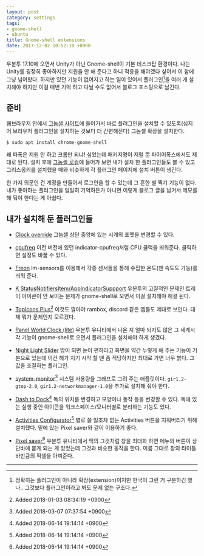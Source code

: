 ```yaml
---
layout: post
category: settings
tags:
- gnome-shell
- ubuntu
title: Gnome-shell extensions
date: 2017-12-02 10:52:10 +0900
---
```


우분투 17.10에 오면서 Unity가 아닌 Gnome-shell이 기본 데스크탑 환경이다.
나는 Unity를 굉장히 좋아하지만 지원을 안 해 준다고 하니 적응을 해야겠다 싶어서 이 참에 그냥 넘어왔다.
하지만 있던 기능이 없어지고 하는 일이 있어서 플러그인[^1]을 여러 개 설치해야 하지만 이걸 매번 기억 하고 다닐 수도 없어서 블로그 포스팅으로 남긴다.

## 준비

웹브라우저 안에서 [그놈셸 사이트](https://extensions.gnome.org)에 들어가서 바로 플러그인을 설치할 수 있도록(심지어 브라우저 플러그인을 설치하는 것보다 더 간편해진다) 그놈셸 확장을 설치한다.

```shell
$ sudo apt install chrome-gnome-shell
```

왜 파폭은 지원 안 하고 크롬만 되냐! 싶었는데 패키지명이 저럴 뿐 파이어폭스에서도 제대로 된다.
설치 후에 [그놈셸 로컬](https://extensions.gnome.org/local/)에 들어가 보면 내가 설치 한 플러그인들도 볼 수 있고 그리스몽키를 설치했을 때와 비슷하게 각 플러그인 페이지에 설치 버튼이 생긴다.

한 가지 의문인 건 계정을 만들어서 로그인을 할 수 있는데 그 흔한 별 찍기 기능이 없다. 내가 좋아하는 플러그인을 일일히 기억하든가 아니면 이렇게 블로그 글을 남겨서 메모를 해 둬야 한다는 게 아쉽다.


## 내가 설치해 둔 플러그인들

- [Clock override](https://extensions.gnome.org/extension/1206/clock-override/)
  그놈셸 상단 중앙에 있는 시계의 포맷을 변경할 수 있다.

- [cpufreq](https://extensions.gnome.org/extension/1082/cpufreq/)
  이전 버전에 있던 indicator-cpufreq처럼 CPU 클럭을 띄워준다. 클릭하면 설정도 바꿀 수 있다.

- [Freon](https://extensions.gnome.org/extension/841/freon/)
  lm-sensors를 이용해서 각종 센서들을 통해 수집한 온도(팬 속도도 가능)를 띄워 준다.

- [K StatusNotifiersItem/AppIndicatorSuppport](https://extensions.gnome.org/extension/615/appindicator-support/)
  우분투의 고질적인 문제인 트레이 아이콘이 안 보이는 문제가 gnome-shell로 오면서 이걸 설치해야 해결 된다.

- [TopIcons Plus](https://extensions.gnome.org/extension/1031/topicons/)[^2]
  이것도 깔아야 rambox, discord 같은 앱들도 제대로 보인다. 대체 뭐가 문제인지 모르겠다.

- [Panel World Clock (lite)](https://extensions.gnome.org/extension/946/panel-world-clock-lite/)
  우분투 유니티에서 나온 지 얼마 되지도 않은 그 세계시각 기능이 gnome-shell로 오면서 플러그인을 설치해야 하게 생겼다.

- [Night Light Slider](https://extensions.gnome.org/extension/1276/night-light-slider/)
  밤이 되면 눈이 편하라고 화면을 약간 누렇게 해 주는 기능이 기본으로 있는데 이건 해가 지기 시작 할 땐 좀 적당하지만 최대로 가면 너무 붉다. 그 값을 조절하는 플러그인.

- [system-monitor](https://extensions.gnome.org/extension/120/system-monitor/)[^3]
  시스템 사용량을 그래프로 그려 주는 애플릿이다. `gir1.2-gtop-2.0`, `gir1.2-networkmanager-1.0`을 추가로 설치해 줘야 한다.

- [Dash to Dock](https://extensions.gnome.org/extension/307/dash-to-dock/)[^4]
  독의 위치를 변경하고 모양이나 동작 등을 변경할 수 있다. 독에 있는 실행 중인 아이콘을 워크스페이스/모니터별로 분리하는 기능도 있다.

- [Activities Configurator](https://extensions.gnome.org/extension/358/activities-configurator/)[^4]
  별로 쓸 일조차 없는 Activities 버튼을 지워버리기 위해 설치했다. 밑에 있는 Pixel saver와 같이 이용하기 좋다.

- [Pixel saver](https://extensions.gnome.org/extension/723/pixel-saver/<Paste>)[^4]
  우분투 유니티에서 맥의 그것처럼 창을 최대화 하면 메뉴와 버튼이 상단바에 붙게 되는 게 있었는데 그것과 비슷한 동작을 한다. 이름 그대로 창의 타이틀바만큼의 픽셀을 아껴준다.


----

[^1]: 정확히는 플러그인이 아니라 확장(extension)이지만 한국이 그런 거 구분하긴 했나.. 그것보다 플러그인이라고 봐도 문제 없는 구조다.
[^2]: Added 2018-01-03 08:34:19 +0900
[^3]: Added 2018-03-07 07:37:54 +0900
[^4]: Added 2018-06-14 19:14:14 +0900
